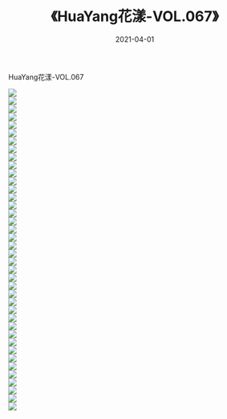 ﻿---
layout: post
title:  《HuaYang花漾-VOL.067》
date:   2021-04-01
img: http://img.660000.xyz/Sharelink/网络美图/2021/HuaYang花漾-VOL.067/000.jpg
categories: [美女, 清纯, 唯美]
---

HuaYang花漾-VOL.067

  ![](http://img.660000.xyz/Sharelink/网络美图/2021/HuaYang花漾-VOL.067/001.jpg) <br> ![](http://img.660000.xyz/Sharelink/网络美图/2021/HuaYang花漾-VOL.067/002.jpg) <br> ![](http://img.660000.xyz/Sharelink/网络美图/2021/HuaYang花漾-VOL.067/003.jpg) <br> ![](http://img.660000.xyz/Sharelink/网络美图/2021/HuaYang花漾-VOL.067/004.jpg) <br> ![](http://img.660000.xyz/Sharelink/网络美图/2021/HuaYang花漾-VOL.067/005.jpg) <br> ![](http://img.660000.xyz/Sharelink/网络美图/2021/HuaYang花漾-VOL.067/006.jpg) <br> ![](http://img.660000.xyz/Sharelink/网络美图/2021/HuaYang花漾-VOL.067/007.jpg) <br> ![](http://img.660000.xyz/Sharelink/网络美图/2021/HuaYang花漾-VOL.067/008.jpg) <br> ![](http://img.660000.xyz/Sharelink/网络美图/2021/HuaYang花漾-VOL.067/009.jpg) <br> ![](http://img.660000.xyz/Sharelink/网络美图/2021/HuaYang花漾-VOL.067/010.jpg) <br> ![](http://img.660000.xyz/Sharelink/网络美图/2021/HuaYang花漾-VOL.067/011.jpg) <br> ![](http://img.660000.xyz/Sharelink/网络美图/2021/HuaYang花漾-VOL.067/012.jpg) <br> ![](http://img.660000.xyz/Sharelink/网络美图/2021/HuaYang花漾-VOL.067/013.jpg) <br> ![](http://img.660000.xyz/Sharelink/网络美图/2021/HuaYang花漾-VOL.067/014.jpg) <br> ![](http://img.660000.xyz/Sharelink/网络美图/2021/HuaYang花漾-VOL.067/015.jpg) <br> ![](http://img.660000.xyz/Sharelink/网络美图/2021/HuaYang花漾-VOL.067/016.jpg) <br> ![](http://img.660000.xyz/Sharelink/网络美图/2021/HuaYang花漾-VOL.067/017.jpg) <br> ![](http://img.660000.xyz/Sharelink/网络美图/2021/HuaYang花漾-VOL.067/018.jpg) <br> ![](http://img.660000.xyz/Sharelink/网络美图/2021/HuaYang花漾-VOL.067/019.jpg) <br> ![](http://img.660000.xyz/Sharelink/网络美图/2021/HuaYang花漾-VOL.067/020.jpg) <br> ![](http://img.660000.xyz/Sharelink/网络美图/2021/HuaYang花漾-VOL.067/021.jpg) <br> ![](http://img.660000.xyz/Sharelink/网络美图/2021/HuaYang花漾-VOL.067/022.jpg) <br> ![](http://img.660000.xyz/Sharelink/网络美图/2021/HuaYang花漾-VOL.067/023.jpg) <br> ![](http://img.660000.xyz/Sharelink/网络美图/2021/HuaYang花漾-VOL.067/024.jpg) <br> ![](http://img.660000.xyz/Sharelink/网络美图/2021/HuaYang花漾-VOL.067/025.jpg) <br> ![](http://img.660000.xyz/Sharelink/网络美图/2021/HuaYang花漾-VOL.067/026.jpg) <br> ![](http://img.660000.xyz/Sharelink/网络美图/2021/HuaYang花漾-VOL.067/027.jpg) <br> ![](http://img.660000.xyz/Sharelink/网络美图/2021/HuaYang花漾-VOL.067/028.jpg) <br> ![](http://img.660000.xyz/Sharelink/网络美图/2021/HuaYang花漾-VOL.067/029.jpg) <br> ![](http://img.660000.xyz/Sharelink/网络美图/2021/HuaYang花漾-VOL.067/030.jpg) <br> ![](http://img.660000.xyz/Sharelink/网络美图/2021/HuaYang花漾-VOL.067/031.jpg) <br> ![](http://img.660000.xyz/Sharelink/网络美图/2021/HuaYang花漾-VOL.067/032.jpg) <br> ![](http://img.660000.xyz/Sharelink/网络美图/2021/HuaYang花漾-VOL.067/033.jpg) <br> ![](http://img.660000.xyz/Sharelink/网络美图/2021/HuaYang花漾-VOL.067/034.jpg) <br> ![](http://img.660000.xyz/Sharelink/网络美图/2021/HuaYang花漾-VOL.067/035.jpg) <br> ![](http://img.660000.xyz/Sharelink/网络美图/2021/HuaYang花漾-VOL.067/036.jpg) <br> ![](http://img.660000.xyz/Sharelink/网络美图/2021/HuaYang花漾-VOL.067/037.jpg) <br> ![](http://img.660000.xyz/Sharelink/网络美图/2021/HuaYang花漾-VOL.067/038.jpg) <br> ![](http://img.660000.xyz/Sharelink/网络美图/2021/HuaYang花漾-VOL.067/039.jpg) <br> ![](http://img.660000.xyz/Sharelink/网络美图/2021/HuaYang花漾-VOL.067/040.jpg) <br>